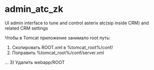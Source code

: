 # admin_atc_zk
UI admin interface to tune and control asterix atc(sip inside CRM) and related CRM settings

Чтобы в Tomcat приложение занимало root путь:
1) Скопировать ROOT.xml в %tomcat_root%/conf/
2) Поправить %tomcat_root%/conf/server.xml
<Host name="hostname"  appBase="webapps" unpackWARs="true" autoDeploy="true">
	<Context docBase="admin-console" path="/" reloadable="true"/>
...
3) Удалить webapp/ROOT
